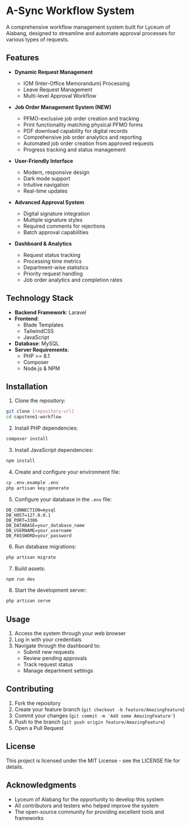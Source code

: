 # A-Sync Workflow System

A comprehensive workflow management system built for Lyceum of Alabang, designed to streamline and automate approval processes for various types of requests.

## Features

- **Dynamic Request Management**
  - IOM (Inter-Office Memorandum) Processing
  - Leave Request Management
  - Multi-level Approval Workflow

- **Job Order Management System (NEW)**
  - PFMO-exclusive job order creation and tracking
  - Print functionality matching physical PFMO forms
  - PDF download capability for digital records
  - Comprehensive job order analytics and reporting
  - Automated job order creation from approved requests
  - Progress tracking and status management

- **User-Friendly Interface**
  - Modern, responsive design
  - Dark mode support
  - Intuitive navigation
  - Real-time updates

- **Advanced Approval System**
  - Digital signature integration
  - Multiple signature styles
  - Required comments for rejections
  - Batch approval capabilities

- **Dashboard & Analytics**
  - Request status tracking
  - Processing time metrics
  - Department-wise statistics
  - Priority request handling
  - Job order analytics and completion rates

## Technology Stack

- **Backend Framework**: Laravel
- **Frontend**: 
  - Blade Templates
  - TailwindCSS
  - JavaScript
- **Database**: MySQL
- **Server Requirements**: 
  - PHP >= 8.1
  - Composer
  - Node.js & NPM

## Installation

1. Clone the repository:
```bash
git clone [repository-url]
cd capstone1-workflow
```

2. Install PHP dependencies:
```bash
composer install
```

3. Install JavaScript dependencies:
```bash
npm install
```

4. Create and configure your environment file:
```bash
cp .env.example .env
php artisan key:generate
```

5. Configure your database in the `.env` file:
```env
DB_CONNECTION=mysql
DB_HOST=127.0.0.1
DB_PORT=3306
DB_DATABASE=your_database_name
DB_USERNAME=your_username
DB_PASSWORD=your_password
```

6. Run database migrations:
```bash
php artisan migrate
```

7. Build assets:
```bash
npm run dev
```

8. Start the development server:
```bash
php artisan serve
```

## Usage

1. Access the system through your web browser
2. Log in with your credentials
3. Navigate through the dashboard to:
   - Submit new requests
   - Review pending approvals
   - Track request status
   - Manage department settings

## Contributing

1. Fork the repository
2. Create your feature branch (`git checkout -b feature/AmazingFeature`)
3. Commit your changes (`git commit -m 'Add some AmazingFeature'`)
4. Push to the branch (`git push origin feature/AmazingFeature`)
5. Open a Pull Request

## License

This project is licensed under the MIT License - see the LICENSE file for details.

## Acknowledgments

- Lyceum of Alabang for the opportunity to develop this system
- All contributors and testers who helped improve the system
- The open-source community for providing excellent tools and frameworks
